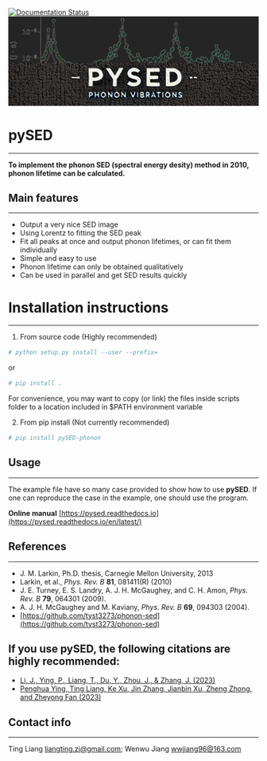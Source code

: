 [![Documentation Status](https://readthedocs.org/projects/pysed/badge/?version=latest)](https://pysed.readthedocs.io/en/latest/)
![pySED Logo](https://github.com/Tingliangstu/pySED/blob/main/docs/source/_static/logo.png)

# pySED
--------------------------
**To implement the phonon SED (spectral energy desity) method in 2010, phonon lifetime can be calculated.** 

## Main features
-------------
- Output a very nice SED image 
- Using Lorentz to fitting the SED peak 
- Fit all peaks at once and output phonon lifetimes, or can fit them individually
- Simple and easy to use
- Phonon lifetime can only be obtained qualitatively
- Can be used in parallel and get SED results quickly

# Installation instructions
--------------------------

1) From source code (Highly recommended)
```python
# python setup.py install --user --prefix=
```
or
```python
# pip install .
```
For convenience, you may want to copy (or link) the files inside scripts
folder to a location included in $PATH environment variable

2) From pip install (Not currently recommended)

```python
# pip install pySED-phonon
```

## Usage
--------------------------
The example file have so many case provided to show how to use **pySED**. 
If one can reproduce the case in the example, one should use the program.

**Online manual** [https://pysed.readthedocs.io](https://pysed.readthedocs.io/en/latest/)

## References
--------------------------
* J. M. Larkin, Ph.D. thesis, Carnegie Mellon University, 2013
* Larkin, et al., *Phys. Rev. B* **81**, 081411(R) (2010)
* J. E. Turney, E. S. Landry, A. J. H. McGaughey, and C. H. Amon, *Phys. Rev. B* **79**, 064301 (2009).
* A. J. H. McGaughey and M. Kaviany, *Phys. Rev. B* **69**, 094303 (2004).
* [https://github.com/tyst3273/phonon-sed](https://github.com/tyst3273/phonon-sed)

## If you use **pySED**, the following citations are highly recommended:

* [Li, J., Ying, P., Liang, T., Du, Y., Zhou, J., & Zhang, J. (2023)](https://doi.org/10.1039/D2CP05673A)
* [Penghua Ying, Ting Liang, Ke Xu, Jin Zhang, Jianbin Xu, Zheng Zhong, and Zheyong Fan (2023)](https://pubs.acs.org/doi/10.1021/acsami.3c07770)

## Contact info
---------------------------------------------------------
Ting Liang
liangting.zj@gmail.com;
Wenwu Jiang
wwjiang96@163.com

